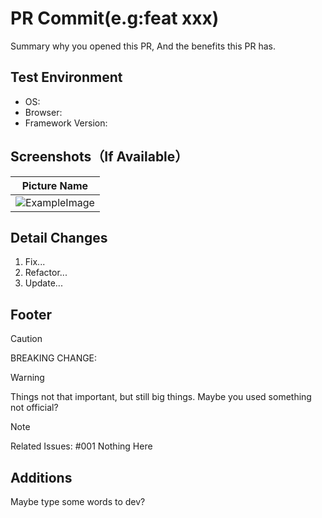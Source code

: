 # PR Commit(e.g:feat xxx)

Summary why you opened this PR, And the benefits this PR has.

## Test Environment
- OS:
- Browser:
- Framework Version:

## Screenshots（If Available）
| Picture Name | 
| :-----: | 
|![ExampleImage](/HEAD.png)| 

## Detail Changes

1. Fix...
2. Refactor...
3. Update...

## Footer
>[!CAUTION]
>BREAKING CHANGE:   

>[!WARNING]
>Things not that important, but still big things.
>Maybe you used something not official?

>[!NOTE]
>Related Issues: #001 Nothing Here

## Additions

Maybe type some words to dev?